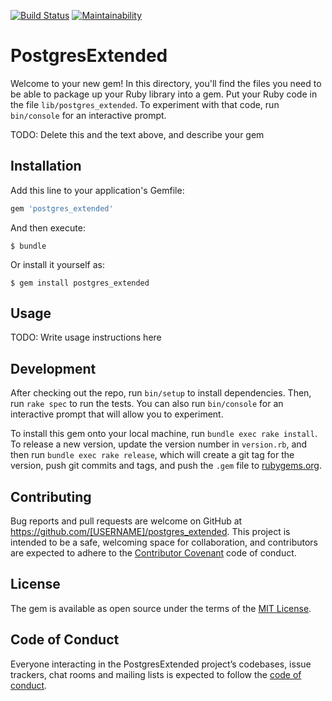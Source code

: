 [![Build Status](https://travis-ci.org/GeorgeKaraszi/postgres_extended.svg?branch=master)](https://travis-ci.org/GeorgeKaraszi/postgres_extended) [![Maintainability](https://api.codeclimate.com/v1/badges/9b5bb16d02df58c395f6/maintainability)](https://codeclimate.com/github/GeorgeKaraszi/postgres_extended/maintainability)

# PostgresExtended

Welcome to your new gem! In this directory, you'll find the files you need to be able to package up your Ruby library into a gem. Put your Ruby code in the file `lib/postgres_extended`. To experiment with that code, run `bin/console` for an interactive prompt.

TODO: Delete this and the text above, and describe your gem

## Installation

Add this line to your application's Gemfile:

```ruby
gem 'postgres_extended'
```

And then execute:

    $ bundle

Or install it yourself as:

    $ gem install postgres_extended

## Usage

TODO: Write usage instructions here

## Development

After checking out the repo, run `bin/setup` to install dependencies. Then, run `rake spec` to run the tests. You can also run `bin/console` for an interactive prompt that will allow you to experiment.

To install this gem onto your local machine, run `bundle exec rake install`. To release a new version, update the version number in `version.rb`, and then run `bundle exec rake release`, which will create a git tag for the version, push git commits and tags, and push the `.gem` file to [rubygems.org](https://rubygems.org).

## Contributing

Bug reports and pull requests are welcome on GitHub at https://github.com/[USERNAME]/postgres_extended. This project is intended to be a safe, welcoming space for collaboration, and contributors are expected to adhere to the [Contributor Covenant](http://contributor-covenant.org) code of conduct.

## License

The gem is available as open source under the terms of the [MIT License](https://opensource.org/licenses/MIT).

## Code of Conduct

Everyone interacting in the PostgresExtended project’s codebases, issue trackers, chat rooms and mailing lists is expected to follow the [code of conduct](https://github.com/[USERNAME]/postgres_extended/blob/master/CODE_OF_CONDUCT.md).
